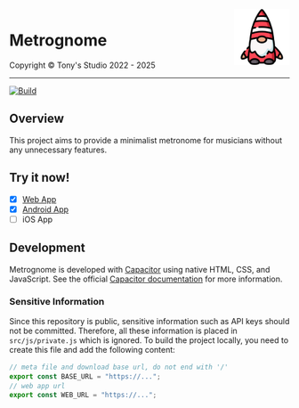 <img src="src/assets/imgs/logo.png" alt="Metrognome Logo" width="100" height="100" align="right">

# Metrognome

Copyright &copy; Tony's Studio 2022 - 2025

-----

[![Build](https://github.com/Lord-Turmoil/metrognome/actions/workflows/static.yml/badge.svg?branch=main)](https://github.com/Lord-Turmoil/metrognome/actions/workflows/static.yml)

## Overview

This project aims to provide a minimalist metronome for musicians without any unnecessary features.

## Try it now!

- [x] [Web App](https://metro.tonys-studio.top/)
- [x] [Android App](https://github.com/Lord-Turmoil/metrognome/releases/latest/download/metrognome-1.2.1.apk)
- [ ] iOS App

## Development

Metrognome is developed with [Capacitor](https://capacitorjs.com/) using native HTML, CSS, and JavaScript. See the official [Capacitor documentation](https://capacitorjs.com/docs) for more information.

### Sensitive Information

Since this repository is public, sensitive information such as API keys should not be committed. Therefore, all these information is placed in `src/js/private.js` which is ignored. To build the project locally, you need to create this file and add the following content:

```javascript
// meta file and download base url, do not end with '/'
export const BASE_URL = "https://...";
// web app url
export const WEB_URL = "https://...";
```
